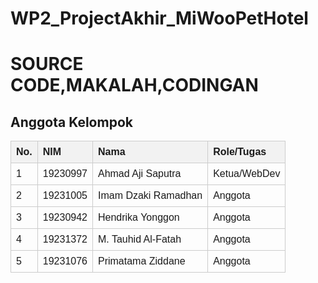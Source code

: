 # WP2_ProjectAkhir_MiWooPetHotel
# SOURCE CODE,MAKALAH,CODINGAN
## Anggota Kelompok

<table style="width: 100%; border-collapse: collapse; text-align: left; font-family: Arial, sans-serif;">
  <thead>
    <tr>
      <th style="border: 1px solid #ccc; padding: 8px; background-color: #f2f2f2;">No.</th>
      <th style="border: 1px solid #ccc; padding: 8px; background-color: #f2f2f2;">NIM</th>
      <th style="border: 1px solid #ccc; padding: 8px; background-color: #f2f2f2;">Nama</th>
      <th style="border: 1px solid #ccc; padding: 8px; background-color: #f2f2f2;">Role/Tugas</th>
    </tr>
  </thead>
  <tbody>
    <tr>
      <td style="border: 1px solid #ccc; padding: 8px;">1</td>
      <td style="border: 1px solid #ccc; padding: 8px;">19230997</td>
      <td style="border: 1px solid #ccc; padding: 8px;">Ahmad Aji Saputra</td>
      <td style="border: 1px solid #ccc; padding: 8px;">Ketua/WebDev</td>
    </tr>
    <tr>
      <td style="border: 1px solid #ccc; padding: 8px;">2</td>
      <td style="border: 1px solid #ccc; padding: 8px;">19231005</td>
      <td style="border: 1px solid #ccc; padding: 8px;">Imam Dzaki Ramadhan</td>
      <td style="border: 1px solid #ccc; padding: 8px;">Anggota</td>
    </tr>
    <tr>
      <td style="border: 1px solid #ccc; padding: 8px;">3</td>
      <td style="border: 1px solid #ccc; padding: 8px;">19230942</td>
      <td style="border: 1px solid #ccc; padding: 8px;">Hendrika Yonggon</td>
      <td style="border: 1px solid #ccc; padding: 8px;">Anggota</td>
    </tr>
    <tr>
      <td style="border: 1px solid #ccc; padding: 8px;">4</td>
      <td style="border: 1px solid #ccc; padding: 8px;">19231372</td>
      <td style="border: 1px solid #ccc; padding: 8px;">M. Tauhid Al-Fatah</td>
      <td style="border: 1px solid #ccc; padding: 8px;">Anggota</td>
    </tr>
    <tr>
      <td style="border: 1px solid #ccc; padding: 8px;">5</td>
      <td style="border: 1px solid #ccc; padding: 8px;">19231076</td>
      <td style="border: 1px solid #ccc; padding: 8px;">Primatama Ziddane</td>
      <td style="border: 1px solid #ccc; padding: 8px;">Anggota</td>
    </tr>
  </tbody>
</table>
